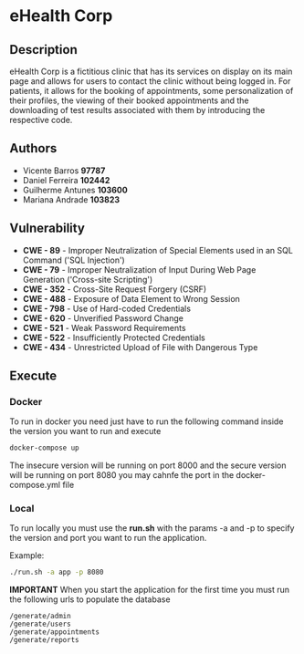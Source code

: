 # eHealth Corp 

## Description
eHealth Corp is a fictitious clinic that has its services on display on its main page and allows for users to contact the clinic without being logged in. For patients, it allows for the booking of appointments, some personalization of their profiles, the viewing of their booked appointments and the downloading of test results associated with them by introducing the respective code.
## Authors

- Vicente Barros **97787**
- Daniel Ferreira **102442**
- Guilherme Antunes **103600**
- Mariana Andrade **103823**

## Vulnerability 
 
 - **CWE - 89** - Improper Neutralization of Special Elements used in an SQL Command ('SQL Injection')
 - **CWE - 79** - Improper Neutralization of Input During Web Page Generation ('Cross-site Scripting')
 - **CWE - 352** - Cross-Site Request Forgery (CSRF)
 - **CWE - 488** - Exposure of Data Element to Wrong Session
 - **CWE - 798** - Use of Hard-coded Credentials
 - **CWE - 620** - Unverified Password Change
 - **CWE - 521** - Weak Password Requirements
 - **CWE - 522** - Insufficiently Protected Credentials
 - **CWE - 434** - Unrestricted Upload of File with Dangerous Type

## Execute

### Docker

To run in docker you need just have to run the following command inside the version you want to run and execute
```bash
docker-compose up
```
The insecure version will be running on port 8000 and the secure version will be running on port 8080 you may cahnfe the port in the docker-compose.yml file
### Local
To run locally you must use the **run.sh** with the params -a and -p to specify the version and port you want to run the application.

Example:
```bash
./run.sh -a app -p 8080

```
**IMPORTANT**
When you start the application for the first time you must run the following urls to populate the database

    /generate/admin
    /generate/users
    /generate/appointments
    /generate/reports
